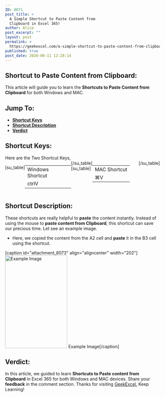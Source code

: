 ```yaml
---
ID: 8071
post_title: >
  A Simple Shortcut to Paste Content from
  Clipboard in Excel 365!
author: Alice
post_excerpt: ""
layout: post
permalink: >
  https://geekexcel.com/a-simple-shortcut-to-paste-content-from-clipboard-in-excel-365/
published: true
post_date: 2020-06-11 12:28:14
---
```

<h2>Shortcut to Paste Content from Clipboard:</h2>
This article will guide you to learn the <strong>Shortcuts to Paste Content from Clipboard</strong> for both Windows and MAC.
<h2>Jump To:</h2>
<ul>
 	<li><strong><a href="#1">Shortcut Keys</a></strong></li>
 	<li><strong><a href="#2">Shortcut Description</a></strong></li>
 	<li><strong><a href="#3">Verdict</a></strong></li>
</ul>
<h2 id="1">Shortcut Keys:</h2>
Here are the Two Shortcut Keys,
<div style="display: flex;">

[su_table]
<table>
<tbody>
<tr>
<td>Windows Shortcut</td>
</tr>
<tr>
<td style="display: flex;"><span class="key-flex"><span class="win-key" style="width: 120px;"><span class="custom-span-key">ctrl</span></span></span><span class="key-flex"><span class="win-key"><span class="custom-span-key">V</span></span></span></td>
</tr>
</tbody>
</table>
[/su_table]
[su_table]
<table style="float: right;">
<tbody>
<tr>
<td>MAC Shortcut</td>
</tr>
<tr>
<td style="display: flex;"><span class="key-flex"><span class="mac-key"><span class="custom-span-key">⌘</span></span></span><span class="key-flex"><span class="mac-key"><span class="custom-span-key">V</span></span></span></td>
</tr>
</tbody>
</table>
[/su_table]

</div>
<h2 id="2">Shortcut Description:</h2>
These shortcuts are really helpful to <strong>paste</strong> the content instantly. Instead of using the mouse to <strong>paste content from Clipboard</strong>, this shortcut can save our precious time. Let see an example image.
<ul>
 	<li>Here, we copied the content from the A2 cell and <strong>paste</strong> it in the B3 cell using the shortcut.</li>
</ul>
[caption id="attachment_8073" align="aligncenter" width="202"]<img class="size-full wp-image-8073" src="https://geekexcel.com/wp-content/uploads/2020/06/Screenshot_24.png" alt="Example Image" width="202" height="301" /> Example Image[/caption]
<h2 id="3">Verdict:</h2>
In this article, we guided to learn <strong>Shortcuts to Paste content from Clipboard</strong> in Excel 365 for both Windows and MAC devices. Share your <strong>feedback</strong> in the comment section. Thanks for visiting <a href="https://geekexcel.com/">GeekExcel.</a> Keep Learning!